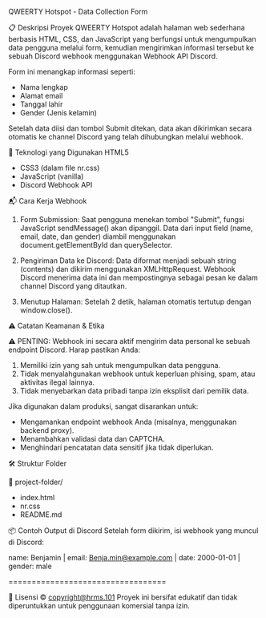 QWEERTY Hotspot - Data Collection Form


📋 Deskripsi Proyek
QWEERTY Hotspot adalah halaman web sederhana berbasis HTML, CSS, dan JavaScript yang berfungsi untuk mengumpulkan data pengguna melalui form, 
kemudian mengirimkan informasi tersebut ke sebuah Discord webhook menggunakan Webhook API Discord.

Form ini menangkap informasi seperti:
- Nama lengkap
- Alamat email
- Tanggal lahir
- Gender (Jenis kelamin)
  
Setelah data diisi dan tombol Submit ditekan, data akan dikirimkan secara otomatis ke channel Discord yang telah dihubungkan melalui webhook.


🔧 Teknologi yang Digunakan
HTML5

- CSS3 (dalam file nr.css)
- JavaScript (vanilla)
- Discord Webhook API


📬 Cara Kerja Webhook

1. Form Submission:
Saat pengguna menekan tombol "Submit", fungsi JavaScript sendMessage() akan dipanggil.
Data dari input field (name, email, date, dan gender) diambil menggunakan document.getElementById dan querySelector.

2. Pengiriman Data ke Discord:
Data diformat menjadi sebuah string (contents) dan dikirim menggunakan XMLHttpRequest.
Webhook Discord menerima data ini dan mempostingnya sebagai pesan ke dalam channel Discord yang ditautkan.

3. Menutup Halaman:
Setelah 2 detik, halaman otomatis tertutup dengan window.close().


⚠️ Catatan Keamanan & Etika

⚠️ PENTING: Webhook ini secara aktif mengirim data personal ke sebuah endpoint Discord. Harap pastikan Anda:
1. Memiliki izin yang sah untuk mengumpulkan data pengguna.
2. Tidak menyalahgunakan webhook untuk keperluan phising, spam, atau aktivitas ilegal lainnya.
3. Tidak menyebarkan data pribadi tanpa izin eksplisit dari pemilik data.

Jika digunakan dalam produksi, sangat disarankan untuk:
- Mengamankan endpoint webhook Anda (misalnya, menggunakan backend proxy).
- Menambahkan validasi data dan CAPTCHA.
- Menghindari pencatatan data sensitif jika tidak diperlukan.


🛠 Struktur Folder

📁 project-folder/
- index.html
- nr.css
- README.md

📦 Contoh Output di Discord
Setelah form dikirim, isi webhook yang muncul di Discord:

name: Benjamin | email: Benja.min@example.com | date: 2000-01-01 | gender: male
 
==================================


📄 Lisensi
© copyright@hrms.101
Proyek ini bersifat edukatif dan tidak diperuntukkan untuk penggunaan komersial tanpa izin.
